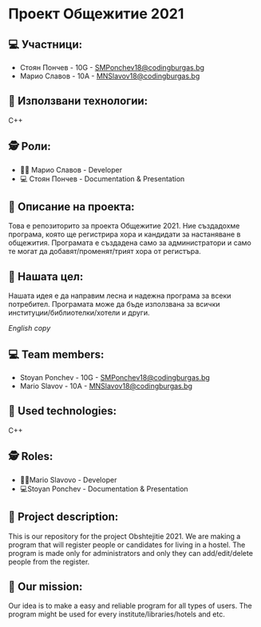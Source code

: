 # Проект Общежитие 2021
## 💻 Участници:
* Стоян Пончев - 10G - SMPonchev18@codingburgas.bg
* Марио Славов - 10A - MNSlavov18@codingburgas.bg


## 🦾 Използвани технологии:
C++ 


## 🕵️ Роли:
* 👨‍💻 Марио Славов - Developer
* 💻 Стоян Пончев - Documentation & Presentation

## 📖 Описание на проекта:
Това е репозиторито за проекта Общежитие 2021. Ние създадохме програма, която ще регистрира хора и кандидати за настаняване в общежития. Програмата е създадена само за администратори и само те могат да добавят/променят/трият хора от регистъра.


##  🏹 Нашата цел:
Нашата идея е да направим лесна и надежна програма за всеки потребител. Програмата може да бъде използвана за всички институции/библиотелки/хотели и други.

*English copy*
## 💻 Team members:
* Stoyan Ponchev - 10G -  SMPonchev18@codingburgas.bg
* Mario Slavov - 10A - MNSlavov18@codingburgas.bg


## 🦾 Used technologies:
C++ 


## 🕵️ Roles:
* 👨‍💻Mario Slavovo - Developer
* 💻Stoyan Ponchev - Documentation & Presentation


## 📖 Project description:
This is our repository for the project Obshtejitie 2021. We are making a program that will register people or candidates for living in a hostel. The program is made only for administrators and only they can add/edit/delete people from the register.


##  🏹 Our mission:
Our idea is to make a easy and reliable program for all types of users. The program might be used for every institute/libraries/hotels and etc.
